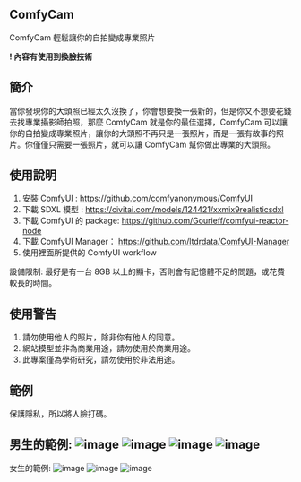 ## ComfyCam

ComfyCam 輕鬆讓你的自拍變成專業照片

**! 內容有使用到換臉技術**

## 簡介
當你發現你的大頭照已經太久沒換了，你會想要換一張新的，但是你又不想要花錢去找專業攝影師拍照，那麼 ComfyCam 就是你的最佳選擇，ComfyCam 可以讓你的自拍變成專業照片，讓你的大頭照不再只是一張照片，而是一張有故事的照片。你僅僅只需要一張照片，就可以讓 ComfyCam 幫你做出專業的大頭照。

## 使用說明
1. 安裝 ComfyUI : https://github.com/comfyanonymous/ComfyUI
2. 下載 SDXL 模型 : https://civitai.com/models/124421/xxmix9realisticsdxl
3. 下載 ComfyUI 的 package: https://github.com/Gourieff/comfyui-reactor-node
4. 下載 ComfyUI Manager： https://github.com/ltdrdata/ComfyUI-Manager
5. 使用裡面所提供的 ComfyUI workflow

設備限制:
最好是有一台 8GB 以上的顯卡，否則會有記憶體不足的問題，或花費較長的時間。

## 使用警告
1. 請勿使用他人的照片，除非你有他人的同意。
2. 網站模型並非為商業用途，請勿使用於商業用途。
3. 此專案僅為學術研究，請勿使用於非法用途。

## 範例
保護隱私，所以將人臉打碼。

男生的範例:
![image](./example/圖片1.png)
![image](./example/圖片2.png)
![image](./example/圖片3.png)
![image](./example/圖片4.png)
---
女生的範例:
![image](./example/IMG_1578.JPG_00005_.png)
![image](./example/IMG_1578.JPG_00134_.png)
![image](./example/IMG_1578.JPG_00146_.png)

